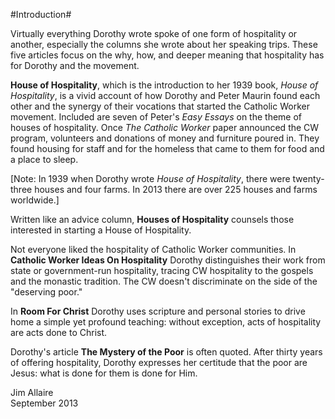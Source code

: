 #Introduction#

Virtually everything Dorothy wrote spoke of one form of hospitality or another, especially the columns she wrote about her speaking trips. These five articles focus on the why, how, and deeper meaning that hospitality has for Dorothy and the movement.

**House of Hospitality**, which is the introduction to her 1939 book, *House of Hospitality*, is a vivid account of how Dorothy and Peter Maurin found each other and the synergy of their vocations that started the Catholic Worker movement. Included are seven of Peter's *Easy Essays* on the theme of houses of hospitality. Once *The Catholic Worker* paper announced the CW program, volunteers and donations of money and furniture poured in. They found housing for staff and for the homeless that came to them for food and a place to sleep. 

[Note: In 1939 when Dorothy wrote *House of Hospitality*, there were twenty-three houses and four farms. In 2013 there are over 225 houses and farms worldwide.]

Written like an advice column, **Houses of Hospitality** counsels those interested in starting a House of Hospitality.

Not everyone liked the hospitality of Catholic Worker communities. In **Catholic Worker Ideas On Hospitality** Dorothy distinguishes their work from state or government-run hospitality, tracing CW hospitality to the gospels and the monastic tradition. The CW doesn't discriminate on the side of the "deserving poor."

In **Room For Christ** Dorothy uses scripture and personal stories to drive home a simple yet profound teaching: without exception, acts of hospitality are acts done to Christ.

Dorothy's article **The Mystery of the Poor** is often quoted. After thirty years of offering hospitality, Dorothy expresses her certitude that the poor are Jesus: what is done for them is done for Him.  

Jim Allaire  
September 2013


